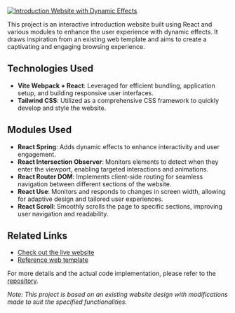 [![Introduction Website with Dynamic Effects](https://img.shields.io/badge/Introduction%20Website%20with%20Dynamic%20Effects-Project%20Description-blueviolet)](https://github.com/your-repo)

This project is an interactive introduction website built using React and various modules to enhance the user experience with dynamic effects. It draws inspiration from an existing web template and aims to create a captivating and engaging browsing experience.

## Technologies Used

- **Vite Webpack + React**: Leveraged for efficient bundling, application setup, and building responsive user interfaces.
- **Tailwind CSS**: Utilized as a comprehensive CSS framework to quickly develop and style the website.

## Modules Used

- **React Spring**: Adds dynamic effects to enhance interactivity and user engagement.
- **React Intersection Observer**: Monitors elements to detect when they enter the viewport, enabling targeted interactions and animations.
- **React Router DOM**: Implements client-side routing for seamless navigation between different sections of the website.
- **React Use**: Monitors and responds to changes in screen width, allowing for adaptive design and tailored user experiences.
- **React Scroll**: Smoothly scrolls the page to specific sections, improving user navigation and readability.

## Related Links

- [Check out the live website](https://mingenho.website/)
- [Reference web template](https://www.ftft.com.tw/areas/00899etf/index.html)

For more details and the actual code implementation, please refer to the [repository](https://github.com/your-repo).

*Note: This project is based on an existing website design with modifications made to suit the specified functionalities.*

